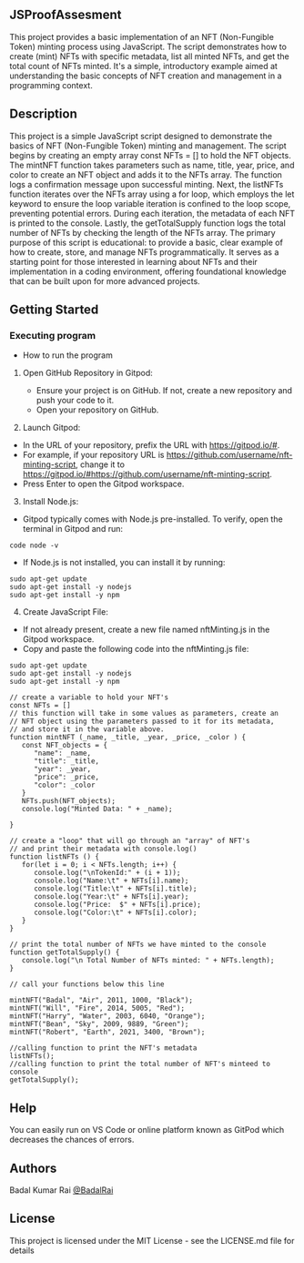 ## JSProofAssesment

This project provides a basic implementation of an NFT (Non-Fungible Token) minting process using JavaScript. The script demonstrates how to create (mint) NFTs with specific metadata, list all minted NFTs, and get the total count of NFTs minted. It's a simple, introductory example aimed at understanding the basic concepts of NFT creation and management in a programming context.

## Description

This project is a simple JavaScript script designed to demonstrate the basics of NFT (Non-Fungible Token) minting and management. The script begins by creating an empty array const NFTs = [] to hold the NFT objects. The mintNFT function takes parameters such as name, title, year, price, and color to create an NFT object and adds it to the NFTs array. The function logs a confirmation message upon successful minting. Next, the listNFTs function iterates over the NFTs array using a for loop, which employs the let keyword to ensure the loop variable iteration is confined to the loop scope, preventing potential errors. During each iteration, the metadata of each NFT is printed to the console. Lastly, the getTotalSupply function logs the total number of NFTs by checking the length of the NFTs array. The primary purpose of this script is educational: to provide a basic, clear example of how to create, store, and manage NFTs programmatically. It serves as a starting point for those interested in learning about NFTs and their implementation in a coding environment, offering foundational knowledge that can be built upon for more advanced projects.

## Getting Started

### Executing program

* How to run the program

1. Open GitHub Repository in Gitpod:
   * Ensure your project is on GitHub. If not, create a new repository and push your code to it.
   * Open your repository on GitHub.
    
2. Launch Gitpod:
     
  * In the URL of your repository, prefix the URL with https://gitpod.io/#.
  * For example, if your repository URL is https://github.com/username/nft-minting-script, change it to https://gitpod.io/#https://github.com/username/nft-minting-script.
  * Press Enter to open the Gitpod workspace.
    
3. Install Node.js:
  * Gitpod typically comes with Node.js pre-installed. To verify, open the terminal in Gitpod and run:
    
```
code node -v
```
  * If Node.js is not installed, you can install it by running:
```
sudo apt-get update
sudo apt-get install -y nodejs
sudo apt-get install -y npm
```

4. Create JavaScript File:
  * If not already present, create a new file named nftMinting.js in the Gitpod workspace.
  * Copy and paste the following code into the nftMinting.js file:
 
```
sudo apt-get update
sudo apt-get install -y nodejs
sudo apt-get install -y npm
```


```
// create a variable to hold your NFT's
const NFTs = []
// this function will take in some values as parameters, create an
// NFT object using the parameters passed to it for its metadata, 
// and store it in the variable above.
function mintNFT (_name, _title, _year, _price, _color ) {
   const NFT_objects = {
      "name": _name,
      "title": _title,
      "year": _year,
      "price": _price,
      "color": _color
   }
   NFTs.push(NFT_objects);
   console.log("Minted Data: " + _name);

}

// create a "loop" that will go through an "array" of NFT's
// and print their metadata with console.log()
function listNFTs () {
   for(let i = 0; i < NFTs.length; i++) {
      console.log("\nTokenId:" + (i + 1));
      console.log("Name:\t" + NFTs[i].name);
      console.log("Title:\t" + NFTs[i].title);
      console.log("Year:\t" + NFTs[i].year);
      console.log("Price:  $" + NFTs[i].price);
      console.log("Color:\t" + NFTs[i].color);
   }
}

// print the total number of NFTs we have minted to the console
function getTotalSupply() {
   console.log("\n Total Number of NFTs minted: " + NFTs.length);
}

// call your functions below this line

mintNFT("Badal", "Air", 2011, 1000, "Black");
mintNFT("Will", "Fire", 2014, 5005, "Red");
mintNFT("Harry", "Water", 2003, 6040, "Orange");
mintNFT("Bean", "Sky", 2009, 9889, "Green");
mintNFT("Robert", "Earth", 2021, 3400, "Brown");

//calling function to print the NFT's metadata 
listNFTs();
//calling function to print the total number of NFT's minteed to console
getTotalSupply();
```
## Help

You can easily run on VS Code or online platform known as GitPod which decreases the chances of errors.

## Authors

Badal Kumar Rai
[@BadalRai](linkedin.com/in/badal-kumar-rai-a0151b259)

## License

This project is licensed under the MIT License - see the LICENSE.md file for details
